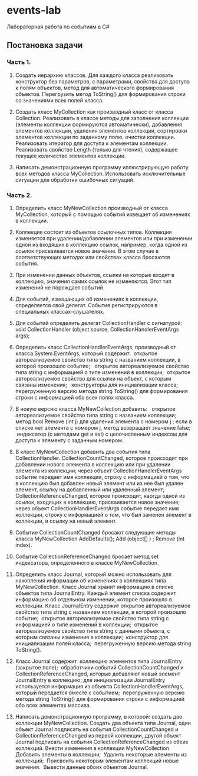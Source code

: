 # events-lab
Лабораторная работа по событиям в C#

## Постановка задачи
### Часть 1. 

1. Создать иерархию классов. Для каждого класса реализовать конструктор без параметров, с параметрами, свойства для доступа к полям объектов, метод для автоматического формирования объектов. Перегрузить метод ToString() для формирования строки со значениями всех полей класса. 

2. Создать класс MyCollection как производный класс от класса Сollection<MyClass>. Реализовать в классе методы для  заполнения коллекции (элементы коллекции формируются автоматически), добавления элементов коллекции, удаления элементов коллекции, сортировки элементов коллекции по заданному полю,  очистки коллекции. Реализовать итератор для доступа к элементам коллекции. Реализовать свойство Length (только для чтения), содержащее текущее количество элементов коллекции.  

3. Написать демонстрационную программу иллюстрирующую работу всех методов класса MyCollection. Использовать исключительные ситуации для обработки ошибочных ситуаций. 

### Часть 2. 

1. Определить класс MyNewCollection производный от класса MyCollection, который с помощью событий извещает об изменениях в коллекции.  

2. Коллекция состоит из объектов ссылочных типов. Коллекция изменяется при удалении/добавлении элементов или при изменении одной из входящих в коллекцию ссылок, например, когда одной из ссылок присваивается новое значение. В этом случае в соответствующих методах или свойствах класса бросаются события.   

3. При изменении данных объектов, ссылки на которые входят в коллекцию, значения самих ссылок не изменяются. Этот тип изменений не порождает событий.  

4. Для событий, извещающих об изменениях в коллекции, определяется свой делегат. События регистрируются в специальных классах-слушателях. 

5. Для событий определить делегат CollectionHandler с сигнатурой:   void CollectionHandler (object source, CollectionHandlerEventArgs args);  

6. Определить класс CollectionHandlerEventArgs, производный от класса System.EventArgs, который содержит:  открытое автореализуемое свойство типа string с названием коллекции, в которой произошло событие;    открытое автореализуемое свойство типа string с информацией о типе изменений в коллекции;  открытое автореализуемое свойство для ссылки на объект, с которым связаны изменения;     конструкторы для инициализации класса;    перегруженную версию метода string ToString() для формирования строки с информацией обо всех полях класса.  

7. В новую версию класса MyNewCollection добавить:    открытое автореализуемое свойство типа string с названием коллекции;  метод bool Remove (int j) для удаления элемента с номером j ; если в списке нет элемента с номером j, метод возвращает значение false;   индексатор (с методами get и set) с целочисленным индексом для доступа к элементу с заданным номером.  

8. В класс MyNewCollection добавить два события типа CollectionHandler. CollectionCountChanged, которое происходит при добавлении нового элемента в коллекцию или при удалении элемента из коллекции; через объект CollectionHandlerEventArgs cобытие передает имя коллекции, строку с информацией о том, что в коллекцию был добавлен новый элемент или из нее был удален элемент, ссылку на добавленный или удаленный элемент;   CollectionReferenceChanged, которое происходит, кaогда одной из ссылок, входящих в коллекцию, присваивается новое значение; через объект CollectionHandlerEventArgs событие передает имя коллекции, строку с информацией о том, что был заменен элемент в коллекции, и ссылку на новый элемент.  

9. Событие CollectionCountChanged бросают следующие методы класса MyNewCollection AddDefaults(); Add (object[] ) ; Remove (int index).  

10. Событие CollectionReferenceChanged бросает метод set индексатора, определенного в классе MyNewCollection.   

11. Определить класс Journal, который можно использовать для накопления информации об изменениях в коллекциях типа MyNewCollection. Класс Journal хранит информацию в списке объектов типа JournalEntry. Каждый элемент списка содержит информацию об отдельном изменении, которое произошло в коллекции. Класс JournalEntry содержит  открытое автореализуемое свойство типа string с названием коллекции, в которой произошло событие;   открытое автореализуемое свойство типа string с информацией о типе изменений в коллекции;   открытое автореализуемое свойство типа string c данными объекта, с которым связаны изменения в коллекции;   конструктор для инициализации полей класса;  перегруженную версию метода string ToString(). 

12. Класс Journal содержит  коллекцию элементов типа JournalEntry (закрытое поле);  обработчики событий CollectionCountChanged и CollectionReferenceChanged, которые добавляют новый элемент JournalEntry в коллекцию; для инициализации JournalEntry используется информация из объекта CollectionHandlerEventArgs, который передается вместе с событием;   перегруженную версию метода string ToString() для формирования строки с информацией обо всех элементах массива.

13. Написать демонстрационную программу, в которой: создать две коллекции MyNewCollection. Создать два объекта типа Journal, один объект Journal подписать на события CollectionCountChanged и CollectionReferenceChanged из первой коллекции, другой объект Journal подписать на события CollectionReferenceChanged из обеих коллекций.  Внести изменения в коллекции MyNewCollection   Добавить элементы в коллекции;   Удалить некоторые элементы из коллекций;   Присвоить некоторым элементам коллекций новые значения.   Вывести данные обоих объектов Journal. 
